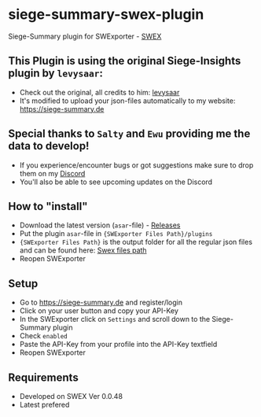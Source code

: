 # siege-summary-swex-plugin
Siege-Summary plugin for SWExporter - [SWEX](https://github.com/Xzandro/sw-exporter)

## This Plugin is using the original Siege-Insights plugin by `levysaar`:
- Check out the original, all credits to him: [levysaar](https://github.com/levysaar/siege-insights-swex-plugin)
- It's modified to upload your json-files automatically to my website: https://siege-summary.de

## Special thanks to `Salty` and `Ewu` providing me the data to develop!
- If you experience/encounter bugs or got suggestions make sure to drop them on my [Discord](https://discord.gg/MfdubafUMm)
- You'll also be able to see upcoming updates on the Discord

## How to "install"
- Download the latest version (`asar`-file) - [Releases](https://github.com/drylith/siege-summary-swex-plugin/releases)
- Put the plugin `asar`-file in `{SWExporter Files Path}/plugins`  
- `{SWExporter Files Path}` is the output folder for all the regular json files and can be found here: [Swex files path](https://i.imgur.com/V52VLlg.png)
- Reopen SWExporter

## Setup
- Go to https://siege-summary.de and register/login
- Click on your user button and copy your API-Key
- In the SWExporter click on `Settings` and scroll down to the Siege-Summary plugin
- Check `enabled`
- Paste the API-Key from your profile into the API-Key textfield
- Reopen SWExporter

## Requirements
- Developed on SWEX Ver 0.0.48
- Latest prefered
